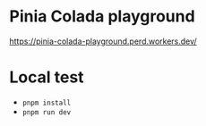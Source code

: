 # Pinia Colada playground

https://pinia-colada-playground.perd.workers.dev/

# Local test

- `pnpm install`
- `pnpm run dev`
